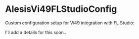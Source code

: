 # AlesisVi49FLStudioConfig
Custom configuration setup for Vi49 integration with FL Studio: 

I'll add a details for this soon..
